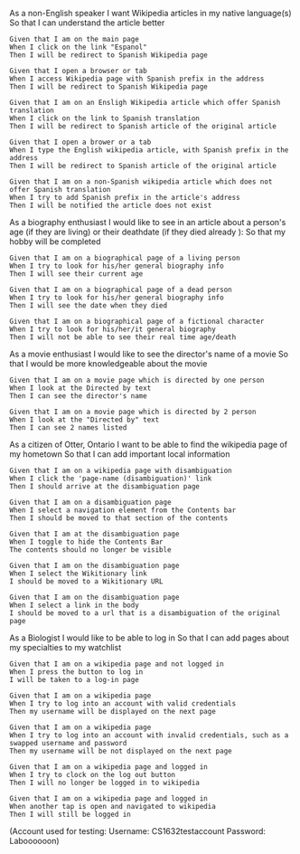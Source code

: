 

As a non-English speaker
I want Wikipedia articles in my native language(s)
So that I can understand the article better

	Given that I am on the main page
	When I click on the link "Espanol"
	Then I will be redirect to Spanish Wikipedia page
	
	Given that I open a browser or tab
	When I access Wikipedia page with Spanish prefix in the address
	Then I will be redirect to Spanish Wikipedia page
	
	Given that I am on an Ensligh Wikipedia article which offer Spanish translation
	When I click on the link to Spanish translation
	Then I will be redirect to Spanish article of the original article
	
	Given that I open a brower or a tab
	When I type the English wikipedia article, with Spanish prefix in the address
	Then I will be redirect to Spanish article of the original article
	
	Given that I am on a non-Spanish wikipedia article which does not offer Spanish translation
	When I try to add Spanish prefix in the article's address
	Then I will be notified the article does not exist



As a biography enthusiast
I would like to see in an article about a person's age (if they are living) or their deathdate (if they died already ):
So that my hobby will be completed

	Given that I am on a biographical page of a living person
	When I try to look for his/her general biography info
	Then I will see their current age

	Given that I am on a biographical page of a dead person
	When I try to look for his/her general biography info
	Then I will see the date when they died
	
	Given that I am on a biographical page of a fictional character
	When I try to look for his/her/it general biography
	Then I will not be able to see their real time age/death

As a movie enthusiast
I would like to see the director's name of a movie
So that I would be more knowledgeable about the movie

	Given that I am on a movie page which is directed by one person
	When I look at the Directed by text
	Then I can see the director's name
	
	Given that I am on a movie page which is directed by 2 person
	When I look at the "Directed by" text
	Then I can see 2 names listed

As a citizen of Otter, Ontario
I want to be able to find the wikipedia page of my hometown
So that I can add important local information

	Given that I am on a wikipedia page with disambiguation
	When I click the 'page-name (disambiguation)' link
	Then I should arrive at the disambiguation page

	Given that I am on a disambiguation page
	When I select a navigation element from the Contents bar
	Then I should be moved to that section of the contents

	Given that I am at the disambiguation page
	When I toggle to hide the Contents Bar
	The contents should no longer be visible

	Given that I am on the disambiguation page
	When I select the Wikitionary link
	I should be moved to a Wikitionary URL

	Given that I am on the disambiguation page
	When I select a link in the body
	I should be moved to a url that is a disambiguation of the original page

As a Biologist
I would like to be able to log in
So that I can add pages about my specialties to my watchlist

	Given that I am on a wikipedia page and not logged in
	When I press the button to log in
	I will be taken to a log-in page

	Given that I am on a wikipedia page
	When I try to log into an account with valid credentials
	Then my username will be displayed on the next page

	Given that I am on a wikipedia page
	When I try to log into an account with invalid credentials, such as a swapped username and password
	Then my username will be not displayed on the next page

	Given that I am on a wikipedia page and logged in
	When I try to clock on the log out button
	Then I will no longer be logged in to wikipedia

	Given that I am on a wikipedia page and logged in
	When another tap is open and navigated to wikipedia
	Then I will still be logged in

(Account used for testing:
Username: CS1632testaccount
Password: Laboooooon)